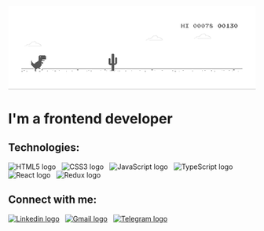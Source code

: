 ![Header](https://github.com/makcsholonik/makcsholonik/blob/main/img/header.gif)

# I'm a frontend developer

## Technologies:

<img src="https://img.shields.io/badge/HTML5-282C34?logo=html5&logoColor=E34F26" alt="HTML5 logo" title="HTML5" height="30" />  &nbsp;
<img src="https://img.shields.io/badge/CSS3-282C34?logo=css3&logoColor=1572B6" alt="CSS3 logo" title="CSS3" height="30" />  &nbsp;
<img src="https://img.shields.io/badge/JavaScript-282C34?logo=javascript&logoColor=F7DF1E" alt="JavaScript logo" title="JavaScript" height="30" /> &nbsp;
<img src="https://img.shields.io/badge/TypeScript-282C34?logo=typescript&logoColor=3178C6" alt="TypeScript logo" title="TypeScript" height="30" />  &nbsp;
<img src="https://img.shields.io/badge/React-282C34?logo=react&logoColor=61DAFB" alt="React logo" title="React" height="30" />  &nbsp;
<img src="https://img.shields.io/badge/Redux-282C34?logo=redux&logoColor=764ABC" alt="Redux logo" title="Redux" height="30" />

## Connect with me:

<a target="_blank" href="https://www.linkedin.com/in/makcsholonik/"><img src="https://img.shields.io/badge/Linkedin-282C34?logo=linkedin&logoColor=1572B6" alt="Linkedin logo" title="Linkedin" height="30"></img></a>
&nbsp;
<a target="_blank" href="mailto:makcsholonik@gmail.com"><img src="https://img.shields.io/badge/Gmail-282C34?logo=gmail&logoColor=E34F26" alt="Gmail logo" title="Gmail" height="30"></img></a>
&nbsp;
<a target="_blank" href="https://t.me/makcsholonik"><img src="https://img.shields.io/badge/Telegram-282C34?logo=telegram&logoColor=1572B6" alt="Telegram logo" title="Telegram" height="30"></img></a>
